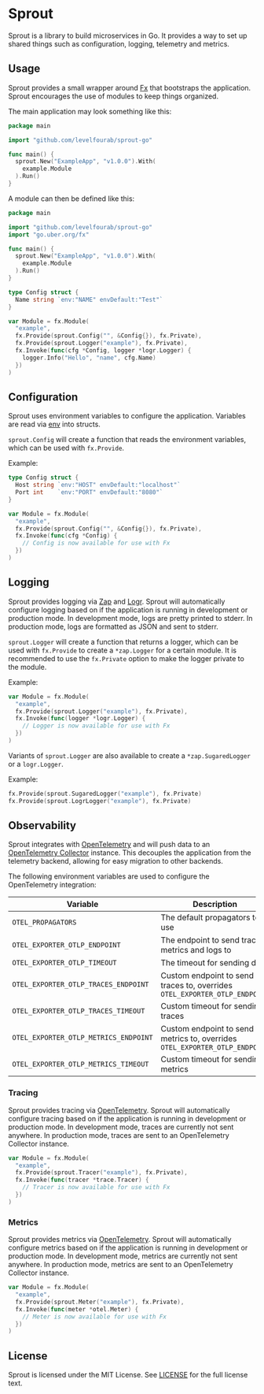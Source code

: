 # Sprout

Sprout is a library to build microservices in Go. It provides a way to set up
shared things such as configuration, logging, telemetry and metrics.

## Usage

Sprout provides a small wrapper around [Fx](https://github.com/uber-go/fx) that
bootstraps the application. Sprout encourages the use of modules to keep
things organized.

The main application may look something like this:

```go
package main

import "github.com/levelfourab/sprout-go"

func main() {
  sprout.New("ExampleApp", "v1.0.0").With(
    example.Module
  ).Run()
}
```

A module can then be defined like this:

```go
package main

import "github.com/levelfourab/sprout-go"
import "go.uber.org/fx"

func main() {
  sprout.New("ExampleApp", "v1.0.0").With(
    example.Module
  ).Run()
}

type Config struct {
  Name string `env:"NAME" envDefault:"Test"`
}

var Module = fx.Module(
  "example",
  fx.Provide(sprout.Config("", &Config{}), fx.Private),
  fx.Provide(sprout.Logger("example"), fx.Private),
  fx.Invoke(func(cfg *Config, logger *logr.Logger) {
    logger.Info("Hello", "name", cfg.Name)
  })
)
```

## Configuration

Sprout uses environment variables to configure the application. Variables are
read via [env](https://github.com/caarlos0/env) into structs.

`sprout.Config` will create a function that reads the environment variables,
which can be used with `fx.Provide`.

Example:

```go
type Config struct {
  Host string `env:"HOST" envDefault:"localhost"`
  Port int    `env:"PORT" envDefault:"8080"`
}

var Module = fx.Module(
  "example",
  fx.Provide(sprout.Config("", &Config{}), fx.Private),
  fx.Invoke(func(cfg *Config) {
    // Config is now available for use with Fx
  })
)
```

## Logging

Sprout provides logging via [Zap](https://github.com/uber-go/zap) and
[Logr](https://github.com/go-logr/logr). Sprout will automatically configure 
logging based on if the application is running in development or production
mode. In development mode, logs are pretty printed to stderr. In production
mode, logs are formatted as JSON and sent to stderr.

`sprout.Logger` will create a function that returns a logger, which can be used
with `fx.Provide` to create a `*zap.Logger` for a certain module. It is
recommended to use the `fx.Private` option to make the logger private to the
module.

Example:

```go
var Module = fx.Module(
  "example",
  fx.Provide(sprout.Logger("example"), fx.Private),
  fx.Invoke(func(logger *logr.Logger) {
    // Logger is now available for use with Fx
  })
)
```

Variants of `sprout.Logger` are also available to create a `*zap.SugaredLogger`
or a `logr.Logger`.

Example:
  
```go
fx.Provide(sprout.SugaredLogger("example"), fx.Private)
fx.Provide(sprout.LogrLogger("example"), fx.Private)
```

## Observability

Sprout integrates with [OpenTelemetry](https://opentelemetry.io/) and will push
data to an [OpenTelemetry Collector](https://opentelemetry.io/docs/collector/)
instance. This decouples the application from the telemetry backend, allowing
for easy migration to other backends.

The following environment variables are used to configure the OpenTelemetry
integration:

| Variable | Description | Default |
| -------- | ----------- | ------- |
| `OTEL_PROPAGATORS` | The default propagators to use | `tracecontext,baggage` |
| `OTEL_EXPORTER_OTLP_ENDPOINT` | The endpoint to send traces, metrics and logs to | `https://localhost:4317` |
| `OTEL_EXPORTER_OTLP_TIMEOUT` | The timeout for sending data | `10s` |
| `OTEL_EXPORTER_OTLP_TRACES_ENDPOINT` | Custom endpoint to send traces to, overrides `OTEL_EXPORTER_OTLP_ENDPOINT` | `https://localhost:4317` |
| `OTEL_EXPORTER_OTLP_TRACES_TIMEOUT` | Custom timeout for sending traces | `10s` |
| `OTEL_EXPORTER_OTLP_METRICS_ENDPOINT` | Custom endpoint to send metrics to, overrides `OTEL_EXPORTER_OTLP_ENDPOINT` | `https://localhost:4317` |
| `OTEL_EXPORTER_OTLP_METRICS_TIMEOUT` | Custom timeout for sending metrics | `10s` |

### Tracing

Sprout provides tracing via [OpenTelemetry](https://opentelemetry.io/). Sprout
will automatically configure tracing based on if the application is running
in development or production mode. In development mode, traces are currently
not sent anywhere. In production mode, traces are sent to an OpenTelemetry
Collector instance.

```go
var Module = fx.Module(
  "example",
  fx.Provide(sprout.Tracer("example"), fx.Private),
  fx.Invoke(func(tracer *trace.Tracer) {
    // Tracer is now available for use with Fx
  })
)
```

### Metrics

Sprout provides metrics via [OpenTelemetry](https://opentelemetry.io/). Sprout
will automatically configure metrics based on if the application is running
in development or production mode. In development mode, metrics are currently
not sent anywhere. In production mode, metrics are sent to an OpenTelemetry
Collector instance.

```go
var Module = fx.Module(
  "example",
  fx.Provide(sprout.Meter("example"), fx.Private),
  fx.Invoke(func(meter *otel.Meter) {
    // Meter is now available for use with Fx
  })
)
```

## License

Sprout is licensed under the MIT License. See [LICENSE](LICENSE) for the full
license text.

